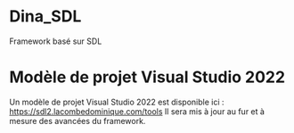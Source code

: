 # Dina_SDL
Framework basé sur SDL


# Modèle de projet Visual Studio 2022

Un modèle de projet Visual Studio 2022 est disponible ici : https://sdl2.lacombedominique.com/tools
Il sera mis à jour au fur et à mesure des avancées du framework.

